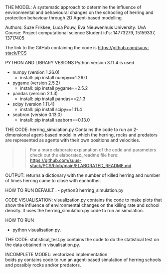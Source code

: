 THE MODEL: A systematic approach to determine the influence of environmental and behavioural changes on the schooling of herring and protection behaviour through 2D Agent-based modelling

Authors:      Suze Frikkee, Luca Pouw, Eva Nieuwenhuis
University:   UvA
Course:       Project computational science
Student id's: 14773279, 15159337, 13717405

The link to the GitHub containing the code is https://github.com/suus-stack/PCS

PYTHON AND LIBRARY VESIONS
Python version 3.11.4 is used. 

* numpy (version 1.26.0)
    - install: pip install numpy==1.26.0
* pygame (version 2.5.2)
    - install: pip install pygame==2.5.2
* pandas (version 2.1.3)
    - install: pip install pandas==2.1.3
* scipy (version 1.11.4)
    - install: pip install scipy==1.11.4
* seabron (version 0.13.0)
    - install: pip install seaborn==0.13.0

THE CODE: herring_simulation.py
Contains the code to run an 2-dimensional agent-based model in which the herring, rocks and predators are represented as agents with their own
positions and velocities.
>> For a more elaborate explanation of the code and parameters check out the elaborated_readme file here:
>> https://github.com/suus-stack/PCS/blob/main/ELABORATED_README.md 

OUTPUT: returns a dictionary with the number of killed herring and number of times herring came to close with eachother.

HOW TO RUN DEFAULT  :
    - python3 herring_simulation.py

CODE VISUALISATION:  visualization.py contains the code to make plots that show the influence of environmental changes on the killing rate and school density. It uses the herring_simulation.py code to run an simulation.

HOW TO RUN
- python visualisation.py.

THE CODE: statistical_test.py contains the code to do the statistical test on the data obtained in visualisation.py.

INCOMPLETE MODEL: vectorized implementation  
boids.py contains code to run an agent-based simulation of herring schools and possibly rocks and/or predators.
